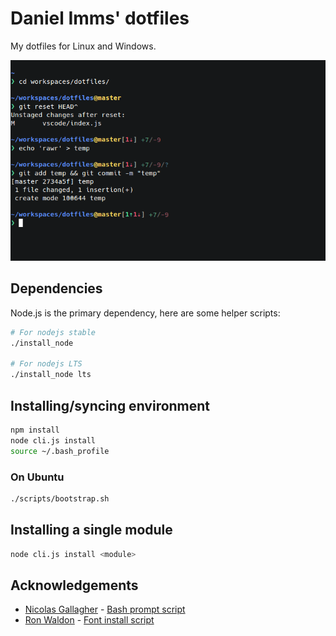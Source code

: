 # Daniel Imms' dotfiles

My dotfiles for Linux and Windows.

![](terminal.png)

## Dependencies

Node.js is the primary dependency, here are some helper scripts:

```bash
# For nodejs stable
./install_node

# For nodejs LTS
./install_node lts
```

## Installing/syncing environment

```bash
npm install
node cli.js install
source ~/.bash_profile
```

### On Ubuntu

```bash
./scripts/bootstrap.sh
```

## Installing a single module

```bash
node cli.js install <module>
```

## Acknowledgements

- [Nicolas Gallagher](https://github.com/necolas) - [Bash prompt script](https://github.com/necolas/dotfiles)
- [Ron Waldon](https://github.com/jokeyrhyme) - [Font install script](https://github.com/jokeyrhyme/dotfiles)

